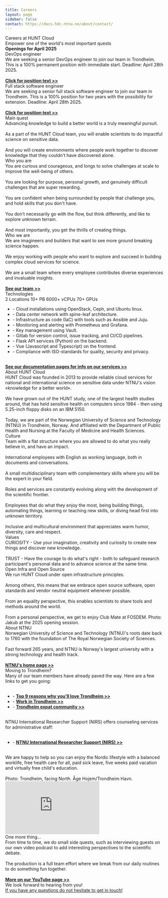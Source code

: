 ```yaml
---
title: Careers
layout: page
sidebar: false
contact: https://docs.hdc.ntnu.no/about/contact/
---
```


<!-- <script setup></script> -->
<div class="hc-home-page">

<!-- BLOCK START: Top images --> 
  <div class="hc-header">
    <!-- Note testing hcc-career-header-img for custom image-->
    <div class="hc-header-img"></div>
  </div>
<!-- BLOCK END: Top images --> 
  
  
  
<!----------------------------------------------->
<!-- Block: Freedom to explore -->
<!----------------------------------------------->

  <div class="hc-block">
    <div class="hc-block-container">
      <div class="hc-section">
        <v-row justify="center">
         Careers at HUNT Cloud
        </v-row>
      </div>
     <div class="hc-title-main font-weight-black">
        Empower one of the world's most important quests
      </div>
    </div>
  </div>







<!-- BLOCK START: Current openings --> 
  <div class="hc-block">
    <div class="hc-block-container">
      <div class="hc-container-subtitle">
        <strong>Openings for April 2025</strong>
      </div>
      <div class="hc-container-subtitle" style="text-align: left">
        <v-row>
          <v-col cols="12" class="v-col-sm-6">
            <div class="hc-container-title" style="text-align: left">
            DevOps engineer
            </div>
            We are seeking a senior DevOps engineer to join our team in Trondheim. This is a 100% permanent position with immediate start. Deadline: April 28th 2025.<br><br><strong><a href="https://www.jobbnorge.no/en/available-jobs/job/277477/senior-devops-engineer">Click for position text >></a></strong>
          </v-col>
          <v-col cols="12" class="v-col-sm-6">
            <div class="hc-container-title" style="text-align: left">
             Full stack software engineer
            </div>
            We are seeking a senior full stack software engineer to join our team in Trondheim. This is a 100% position for two years with the possibility for extension. Deadline: April 28th 2025.<br><br><strong><a href="https://www.jobbnorge.no/en/available-jobs/job/277482/senior-full-stack-software-engineer">Click for position text >></a></strong>
          </v-col>
        </v-row>
      </div>
    </div>
  </div>
<!-- BLOCK END: Current openings --> 





<!-- BLOCK START: Quest --> 
  <div class="hc-block">
    <div class="hc-block-container">
      <div class="hc-container-subtitle" style="text-align: left">
        <v-row>
          <v-col cols="12" class="v-col-sm-6">
            <div class="hc-container-title">
              Main quest
            </div>
            Advancing knowledge to build a better world is a truly meaningful pursuit.<br><br>As a part of the HUNT Cloud team, you will enable scientists to do impactful science on sensitive data.<br><br>And you will create environments where people work together to discover knowledge that they couldn't have discovered alone.
          </v-col>
          <v-col cols="12" class="v-col-sm-6">
<!--          <v-col cols="6" class="d-none d-sm-flex">     -->
          <!-- src="data:image/png;base64,iVBORw0KGgoAAAANSUhEUgAAAAEAAAABCAQAAAC1HAwCAAAAC0lEQVR42mNkYAAAAAYAAjCB0C8AAAAASUVORK5CYII=" -->
          <v-sheet
            class="mx-auto"
            :width="300"
            :height="300"
            color="transparent"
          >
            <v-img
              class="mx-auto my-10 fill-height"
              max-width="300"
              max-height="300"
              src="/img/A3_Trust_boat_500px.png"
            >
              <template v-slot:placeholder>
                <div class="d-flex align-center justify-center fill-height">
                  <v-progress-circular
                    color="grey-lighten-4"
                    indeterminate
                  ></v-progress-circular>
                </div>
              </template>
            </v-img>
          </v-sheet>
        </v-col>
        </v-row>
      </div>
    </div>
  </div>
<!-- BLOCK END: Quest --> 




<!-- BLOCK START: Who are you --> 
  <div class="hc-block">
    <div class="hc-block-container">
      <div class="hc-container-subtitle" style="text-align: left">
        <v-row>
          <v-col cols="12" class="v-col-sm-6">
<!--          <v-col cols="6" class="d-none d-sm-flex">     -->
          <!-- src="data:image/png;base64,iVBORw0KGgoAAAANSUhEUgAAAAEAAAABCAQAAAC1HAwCAAAAC0lEQVR42mNkYAAAAAYAAjCB0C8AAAAASUVORK5CYII=" -->
          <v-sheet
            class="mx-auto"
            :width="300"
            :height="300"
            color="transparent"
          >
            <v-img
              class="mx-auto my-10 fill-height"
              max-width="300"
              max-height="300"
              src="/img/Portal3-square-500px.jpg"
            >
              <template v-slot:placeholder>
                <div class="d-flex align-center justify-center fill-height">
                  <v-progress-circular
                    color="grey-lighten-4"
                    indeterminate
                  ></v-progress-circular>
                </div>
              </template>
            </v-img>
          </v-sheet>
        </v-col>
          <v-col cols="12" class="v-col-sm-6">
            <div class="hc-container-title">
              Who you are
            </div>
            You are curious and courageous, and longs to solve challenges at scale to improve the well-being of others.<br><br>You are looking for purpose, personal growth, and genuinely difficult challenges that are super rewarding.<br><br>You are confident when being surrounded by people that challenge you, and hold skills that you don't have.<br><br>You don’t necessarily go with the flow, but think differently, and like to explore unknown terrain.<br><br>And most importantly, you get the thrills of creating things.
            </v-col>
        </v-row>
      </div>
    </div>
  </div>
<!-- BLOCK END: Who are you --> 




<!-- BLOCK Start: Who are we --> 
  <div class="hc-block">
    <div class="hc-block-container">
      <div class="hc-container-subtitle" style="text-align: left">
        <v-row>
          <v-col cols="12" class="v-col-sm-6">
            <div class="hc-container-title">
              Who we are
            </div>
            We are imagineers and builders that want to see more ground breaking science happen.<br><br>We enjoy working with people who want to explore and succeed in building complex cloud services for science.<br><br>We are a small team where every employee contributes diverse experiences and invaluable insights.<br><br><strong><a href="https://about.hdc.ntnu.no/en/about/about-us">See our team >></a></strong>
          </v-col>
          <v-col cols="12" class="v-col-sm-6">
<!--          <v-col cols="6" class="d-none d-sm-flex">     -->
          <!-- src="data:image/png;base64,iVBORw0KGgoAAAANSUhEUgAAAAEAAAABCAQAAAC1HAwCAAAAC0lEQVR42mNkYAAAAAYAAjCB0C8AAAAASUVORK5CYII=" -->
          <v-sheet
            class="mx-auto"
            :width="300"
            :height="300"
            color="transparent"
          >
            <v-img
              class="mx-auto my-10 fill-height"
              max-width="300"
              max-height="300"
              src="/img/teach_500px.png"
            >
              <template v-slot:placeholder>
                <div class="d-flex align-center justify-center fill-height">
                  <v-progress-circular
                    color="grey-lighten-4"
                    indeterminate
                  ></v-progress-circular>
                </div>
              </template>
            </v-img>
          </v-sheet>
        </v-col>
        </v-row>
      </div>
    </div>
  </div>
<!-- BLOCK End: Who are we --> 






<!-- BLOCK START: Specs --> 
  <div class="hc-block">
    <div class="hc-block-container">
      <div class="hc-container-title">
        Technologies
      </div>
      <v-row class="pt-10 pb-6">
        <v-col cols="12" class="v-col-sm-12 v-col-md-6 align-self-stretch">
          <v-card
            variant="tonal"
            class="mx-auto h-100 pb-6"
            color="#3E628A"
            title="Server rooms"
          >
            <v-card-text class="py-0">
              <v-row align="center" no-gutters>
                <v-col
                  class="text-h2 text-no-wrap"
                  cols="8"
                >
                  2 Locations
                </v-col>
                <v-col class="text-right" cols="4">
                  <v-icon
                    color="#ef8114"
                    icon="mdi-server"
                    size="88"
                  ></v-icon>
                </v-col>
              </v-row>
            </v-card-text>
          </v-card>
        </v-col>
        <v-col cols="12" class="v-col-sm-12 v-col-md-6 align-self-stretch">
          <v-card
            variant="tonal"
            class="mx-auto h-100 pb-6"
            color="#3E628A"
            title="Storage clusters"
          >
            <v-card-text class="py-0">
              <v-row align="center" no-gutters>
                <v-col
                  class="text-h2"
                  cols="8"
                >
                  10+&nbsp;PB
                </v-col>
                <v-col class="text-right" cols="4">
                  <v-icon
                    color="#ef8114"
                    icon="mdi-database"
                    size="88"
                  ></v-icon>
                </v-col>
              </v-row>
            </v-card-text>
          </v-card>
        </v-col>
        <v-col cols="12" class="v-col-sm-12 v-col-md-6 align-self-stretch">
          <v-card
            variant="tonal"
            class="mx-auto h-100 pb-6"
            color="#3E628A"
            title="Compute clusters"
          >
            <v-card-text class="py-0">
              <v-row align="center" no-gutters>
                <v-col
                  class="text-h2"
                  cols="8"
                >
                  6000+ vCPUs
                </v-col>
                <v-col class="text-right" cols="4">
                  <v-icon
                    color="#ef8114"
                    icon="mdi-memory"
                    size="88"
                  ></v-icon>
                </v-col>
              </v-row>
            </v-card-text>
          </v-card>
        </v-col>
        <v-col cols="12" class="v-col-sm-12 v-col-md-6 align-self-stretch">
          <v-card
            variant="tonal"
            class="mx-auto h-100 pb-6"
            color="#3E628A"
            title="GPU Cards"
          >
            <v-card-text class="py-0">
              <v-row align="center" no-gutters>
                <v-col
                  class="text-h2"
                  cols="8"
                >
                  70+ GPUs
                </v-col>
                <v-col class="text-right" cols="4">
                  <v-icon
                    color="#ef8114"
                    icon="mdi-expansion-card-variant"
                    size="88"
                  ></v-icon>
                </v-col>
              </v-row>
            </v-card-text>
          </v-card>
        </v-col>
      </v-row>
      <div class="hc-container-subtitle" style="text-align: left">
        <v-row>
          <v-col cols="12">
            <ul>
            <li>- Cloud installations using OpenStack, Ceph, and Ubuntu linux.</li>
            <li>- Data center network with spine-leaf architecture.</li>
            <li>- Infrastructure as code (IaC) with tools such as Ansible and Juju.</li>
            <li>- Monitoring and alerting with Prometheus and Grafana.</li>
            <li>- Key management using Vault.</li>
            <li>- Gitlab for version control, issue tracking, and CI/CD pipelines.</li>
            <li>- Flask API services (Python) on the backend.</li>
            <li>- Vue (Javascript and Typescript) on the frontend.</li>
            <li>- Compliance with ISO-standards for quality, security and privacy.</li>
            </ul>
            <br><strong><a href="https://docs.hdc.ntnu.no/">See our documentation pages for info on our services >></a></strong>
          </v-col>
          <!-- <v-col cols="12">
            .
          </v-col>
          <v-col cols="12">
            .
          </v-col> -->
        </v-row>
      </div>
    </div>
  </div>

<!-- BLOCK END: Specs --> 






<!-- BLOCK START: About --> 
  <div class="hc-block">
    <div class="hc-block-container">
      <div class="hc-container-subtitle" style="text-align: left">
        <v-row>
          <v-col cols="12" class="v-col-sm-6">
<!--          <v-col cols="6" class="d-none d-sm-flex">     -->
          <!-- src="data:image/png;base64,iVBORw0KGgoAAAANSUhEUgAAAAEAAAABCAQAAAC1HAwCAAAAC0lEQVR42mNkYAAAAAYAAjCB0C8AAAAASUVORK5CYII=" -->
          <v-sheet
            class="mx-auto"
            :width="300"
            :height="300"
            color="transparent"
          >
            <v-img
              class="mx-auto my-10 fill-height"
              max-width="300"
              max-height="300"
              src="/img/Enterprise2_500px_72dpi.png"
            >
              <template v-slot:placeholder>
                <div class="d-flex align-center justify-center fill-height">
                  <v-progress-circular
                    color="grey-lighten-4"
                    indeterminate
                  ></v-progress-circular>
                </div>
              </template>
            </v-img>
          </v-sheet>
        </v-col>
         <v-col cols="12" class="v-col-sm-6">
            <div class="hc-container-title">
              About HUNT Cloud
            </div>
            HUNT Cloud was founded in 2013 to provide reliable cloud services for national and international science on sensitive data under NTNU's vision «knowledge for a better world».<br><br>We have grown out of the HUNT study, one of the largest health studies around, that has held sensitive health on computers since 1984 - then using 5.25-inch floppy disks on an IBM 5150.<br><br>Today, we are part of the Norwegian University of Science and Technology (NTNU) in Trondheim, Norway. And affiliated with the Department of Public Health and Nursing at the Faculty of Medicine and Health Sciences.
            </v-col>
         </v-row>
      </div>
    </div>
  </div>
<!-- BLOCK END: About --> 





<!-- BLOCK START: Team and culture --> 
  <div class="hc-block">
    <div class="hc-block-container">
      <div class="hc-container-subtitle" style="text-align: left">
        <v-row>
          <v-col cols="12" class="v-col-sm-6">
            <div class="hc-container-title">
              Culture
            </div>
            Team with a flat structure where you are allowed to do what you really believe in, and have an impact.<br><br>International employees with English as working language, both in documents and conversations.<br><br>A small multidisciplinary team with complementary skills where you will be the expert in your field.<br><br>Roles and services are constantly evolving along with the development of the scientific frontier.<br><br>Employees that do what they enjoy the most, being building things, automating things, learning or teaching new skills, or diving head first into unknown territory.<br><br>Inclusive and multicultural environment that appreciates warm humor, diversity, care and respect.
          </v-col>
          <v-col cols="12" class="v-col-sm-6">
<!--          <v-col cols="6" class="d-none d-sm-flex">     -->
          <!-- src="data:image/png;base64,iVBORw0KGgoAAAANSUhEUgAAAAEAAAABCAQAAAC1HAwCAAAAC0lEQVR42mNkYAAAAAYAAjCB0C8AAAAASUVORK5CYII=" -->
          <v-sheet
            class="mx-auto"
            :width="300"
            :height="300"
            color="transparent"
          >
            <v-img
              class="mx-auto my-10 fill-height"
              max-width="300"
              max-height="300"
              src="/img/flaske_square_500px.png"
            >
              <template v-slot:placeholder>
                <div class="d-flex align-center justify-center fill-height">
                  <v-progress-circular
                    color="grey-lighten-4"
                    indeterminate
                  ></v-progress-circular>
                </div>
              </template>
            </v-img>
          </v-sheet>
        </v-col>
        </v-row>
      </div>
    </div>
  </div>
<!-- BLOCK END: Team and culture --> 






<!-- BLOCK START: Values --> 
  <div class="hc-block">
    <div class="hc-block-container">
      <div class="hc-container-subtitle" style="text-align: left">
        <v-row>
          <v-col cols="12" class="v-col-sm-6">
<!--          <v-col cols="6" class="d-none d-sm-flex">     -->
          <!-- src="data:image/png;base64,iVBORw0KGgoAAAANSUhEUgAAAAEAAAABCAQAAAC1HAwCAAAAC0lEQVR42mNkYAAAAAYAAjCB0C8AAAAASUVORK5CYII=" -->
          <v-sheet
            class="mx-auto"
            :width="300"
            :height="300"
            color="transparent"
          >
            <v-img
              class="mx-auto my-10 fill-height"
              max-width="300"
              max-height="300"
              src="/img/sekstant_square_500px.png"
            >
              <template v-slot:placeholder>
                <div class="d-flex align-center justify-center fill-height">
                  <v-progress-circular
                    color="grey-lighten-4"
                    indeterminate
                  ></v-progress-circular>
                </div>
              </template>
            </v-img>
          </v-sheet>
        </v-col>
         <v-col cols="12" class="v-col-sm-6">
            <div class="hc-container-title">
              Values
            </div>
            CURIOSITY - Use your imagination, creativity and curiosity to create new things and discover new knowledge.<br><br>TRUST - Have the courage to do what's right - both to safeguard research participant's personal data and to advance science at the same time.
            </v-col>
         </v-row>
      </div>
    </div>
  </div>
<!-- BLOCK END: Values --> 










<!-- BLOCK START: Openness --> 
  <div class="hc-block">
    <div class="hc-block-container">
      <div class="hc-container-subtitle" style="text-align: left">
        <v-row>
          <v-col cols="12" class="v-col-sm-6">
            <div class="hc-container-title">
              Open Infra and Open Source
            </div>
            We run HUNT Cloud under open infrastructure principles.<br><br>Among others, this means that we embrace open source software, open standards and vendor neutral equipment whenever possible.<br><br>From an equality perspective, this enables scientists to share tools and methods around the world.<br><br>From a personal perspective, we get to enjoy Club Mate at FOSDEM. Photo: Jakub at the 2025 opening session.       
            </v-col>
          <v-col cols="12" class="v-col-sm-6">
<!--          <v-col cols="6" class="d-none d-sm-flex">     -->
          <!-- src="data:image/png;base64,iVBORw0KGgoAAAANSUhEUgAAAAEAAAABCAQAAAC1HAwCAAAAC0lEQVR42mNkYAAAAAYAAjCB0C8AAAAASUVORK5CYII=" -->
          <v-sheet
            class="mx-auto"
            :width="300"
            :height="300"
            color="transparent"
          >
            <v-img
              class="mx-auto my-10 fill-height"
              max-width="300"
              max-height="300"
              src="/img/fosdem_2025.jpg"
            >
              <template v-slot:placeholder>
                <div class="d-flex align-center justify-center fill-height">
                  <v-progress-circular
                    color="grey-lighten-4"
                    indeterminate
                  ></v-progress-circular>
                </div>
              </template>
            </v-img>
          </v-sheet>
        </v-col>
        </v-row>
      </div>
    </div>
  </div>
<!-- BLOCK END: Openness --> 






<!-- BLOCK START: NTNU --> 
  <div class="hc-block">
    <div class="hc-block-container">
      <div class="hc-container-subtitle" style="text-align: left">
        <v-row>
          <v-col cols="12" class="v-col-sm-6">
<!--          <v-col cols="6" class="d-none d-sm-flex">     -->
          <!-- src="data:image/png;base64,iVBORw0KGgoAAAANSUhEUgAAAAEAAAABCAQAAAC1HAwCAAAAC0lEQVR42mNkYAAAAAYAAjCB0C8AAAAASUVORK5CYII=" -->
          <v-sheet
            class="mx-auto"
            :width="300"
            :height="300"
            color="transparent"
          >
            <v-img
              class="mx-auto my-10 fill-height"
              max-width="300"
              max-height="300"
              src="/img/ntnu-hovedbygning.jpg"
            >
              <template v-slot:placeholder>
                <div class="d-flex align-center justify-center fill-height">
                  <v-progress-circular
                    color="grey-lighten-4"
                    indeterminate
                  ></v-progress-circular>
                </div>
              </template>
            </v-img>
          </v-sheet>
        </v-col>
         <v-col cols="12" class="v-col-sm-6">
            <div class="hc-container-title">
              About NTNU
            </div>
            Norwegian University of Science and Technology (NTNU)'s roots date back to 1760 with the foundation of The Royal Norwegian Society of Sciences.<br><br>Fast forward 265 years, and NTNU is Norway's largest university with a strong technology and health track.<br><br><strong><a href="https://www.ntnu.edu/" target="_blank">NTNU's home page >></a></strong>
            </v-col>
         </v-row>
      </div>
    </div>
  </div>
<!-- BLOCK END: NTNU --> 







<!-- BLOCK START: Moving to Trondheim --> 
  <div class="hc-block">
    <div class="hc-block-container">
      <div class="hc-container-subtitle" style="text-align: left">
        <v-row>
          <v-col cols="12" class="v-col-sm-6">
            <div class="hc-container-title">
              Moving to Trondheim?
            </div>
            Many of our team members have already paved the way. Here are a few links to get you going:<br><br>
            <ul>
            <li>- <strong><a href="https://workintrondheim.no/opportunities/top-9-reasons">Top 9 reasons why you'll love Trondheim >></a></strong></li>
            <li>- <strong><a href="https://workintrondheim.no/">Work in Trondheim >></a></strong></li>
            <li>- <strong><a href="https://www.internations.org/trondheim-expats">Trondheim expat community >></a></strong></li>
            </ul><br>NTNU International Researcher Support (NIRS) offers counseling services for administrative staff:<br><br>           
            <ul>
            <li>- <strong><a href="https://www.ntnu.edu/nirs">NTNU International Researcher Support (NIRS) >></a></strong></li>
            </ul><br>We are happy to help so you can enjoy the Nordic lifestyle with a balanced worklife, free health care for all, paid sick leave, five weeks paid vacation and virtually free child's education.<br><br>
            Photo: Trondheim, facing North. Åge Hojem/Trondheim Havn.
            </v-col>
          <v-col cols="12" class="v-col-sm-6">
<!--          <v-col cols="6" class="d-none d-sm-flex">     -->
          <!-- src="data:image/png;base64,iVBORw0KGgoAAAANSUhEUgAAAAEAAAABCAQAAAC1HAwCAAAAC0lEQVR42mNkYAAAAAYAAjCB0C8AAAAASUVORK5CYII=" -->
          <v-sheet
            class="mx-auto"
            :width="300"
            :height="300"
            color="transparent"
          >
            <v-img
              class="mx-auto my-10 fill-height"
              max-width="300"
              max-height="300"
              src="/img/trondheim.jpg"
            >
              <template v-slot:placeholder>
                <div class="d-flex align-center justify-center fill-height">
                  <v-progress-circular
                    color="grey-lighten-4"
                    indeterminate
                  ></v-progress-circular>
                </div>
              </template>
            </v-img>
          </v-sheet>
        </v-col>
        </v-row>
      </div>
    </div>
  </div>
<!-- BLOCK END: Moving to Trondheim --> 







<!-- BLOCK START: Video --> 
  <div class="hc-block">
    <div class="hc-block-container">
      <div class="hc-container-subtitle" style="text-align: left">
        <v-row>
          <v-col cols="12" class="v-col-sm-6">
<!--          <v-col cols="6" class="d-none d-sm-flex">     -->
<!-- <iframe width="500" height="315" -->
<iframe width="300" height="169" src="https://www.youtube.com/embed/eMbw9XUXxA0?si=GBSThOmZR7RX6u6G" title="YouTube video player" frameborder="0" allow="accelerometer; autoplay; clipboard-write; encrypted-media; gyroscope; picture-in-picture; web-share" referrerpolicy="strict-origin-when-cross-origin" allowfullscreen></iframe>
         </v-col>
         <v-col cols="12" class="v-col-sm-6">
            <div class="hc-container-title">
              One more thing...
            </div>
            From time to time, we do small side quests, such as interviewing guests on our own video podcast to add interesting perspectives to the scientific debate.<br><br>The production is a full team effort where we break from our daily routines to do something fun together.<br><br><strong><a href="https://www.youtube.com/@HUNTCloud" target="_blank">More on our YouTube page >></a></strong>
            </v-col>
         </v-row>
      </div>
    </div>
  </div>
<!-- BLOCK END: Video --> 













  <div class="hc-block">
    <div class="hc-block-container">
        <v-col class="text-center">
        <div class="hc-container-title">
              We look forward to hearing from you!
        </div>
        </v-col>
      <v-row align="center" no-gutters>
        <v-col class="text-center">
        <a href="https://docs.hdc.ntnu.no/do-science/contact/">If you have any questions do not hesitate to get in touch!
</a><br><br>
          <v-btn
            href="https://www.linkedin.com/company/huntcloud/"
            target="_blank"
            icon="mdi-linkedin"
            size="88"
            style="font-size: 40px !important;"
          >
          </v-btn>
        </v-col>
      </v-row>
    </div>
  </div>


  <FooterBlock :contact="$frontmatter.contact" />
</div> <!-- END OF CONTENT - keep empty line before and after -->

<style scoped>

/* CSS scoped specifically to this page */

</style>
